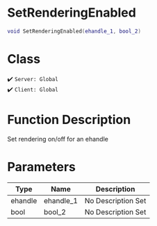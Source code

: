 # SetRenderingEnabled
```lua
void SetRenderingEnabled(ehandle_1, bool_2)
```
# Class
✔️ `Server: Global`  
✔️ `Client: Global`  

# Function Description
Set rendering on/off for an ehandle
# Parameters
Type|Name|Description
--|--|--
ehandle|ehandle_1|No Description Set
bool|bool_2|No Description Set
